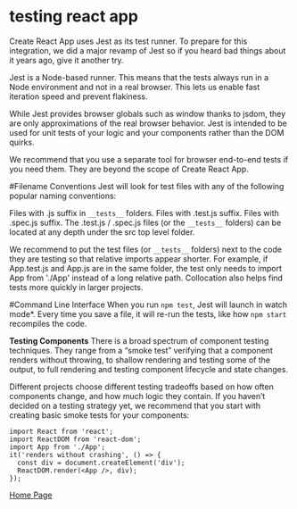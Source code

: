 # testing react app 
Create React App uses Jest as its test runner. To prepare for this integration, we did a major revamp of Jest so if you heard bad things about it years ago, give it another try.

Jest is a Node-based runner. This means that the tests always run in a Node environment and not in a real browser. This lets us enable fast iteration speed and prevent flakiness.

While Jest provides browser globals such as window thanks to jsdom, they are only approximations of the real browser behavior. Jest is intended to be used for unit tests of your logic and your components rather than the DOM quirks.

We recommend that you use a separate tool for browser end-to-end tests if you need them. They are beyond the scope of Create React App.

#Filename Conventions
Jest will look for test files with any of the following popular naming conventions:

Files with .js suffix in `__tests__` folders.
Files with .test.js suffix.
Files with .spec.js suffix.
The .test.js / .spec.js files (or the `__tests__` folders) can be located at any depth under the src top level folder.

We recommend to put the test files (or `__tests__` folders) next to the code they are testing so that relative imports appear shorter. For example, if App.test.js and App.js are in the same folder, the test only needs to import App from './App' instead of a long relative path. Collocation also helps find tests more quickly in larger projects.

#Command Line Interface
When you run `npm test`, Jest will launch in watch mode*. Every time you save a file, it will re-run the tests, like how `npm start` recompiles the code.

**Testing Components**
There is a broad spectrum of component testing techniques. They range from a “smoke test” verifying that a component renders without throwing, to shallow rendering and testing some of the output, to full rendering and testing component lifecycle and state changes.

Different projects choose different testing tradeoffs based on how often components change, and how much logic they contain. If you haven’t decided on a testing strategy yet, we recommend that you start with creating basic smoke tests for your components:
```
import React from 'react';
import ReactDOM from 'react-dom';
import App from './App';
it('renders without crashing', () => {
  const div = document.createElement('div');
  ReactDOM.render(<App />, div);
});
```


[Home Page](https://osamamousa204.github.io/reading-notes-401/)
